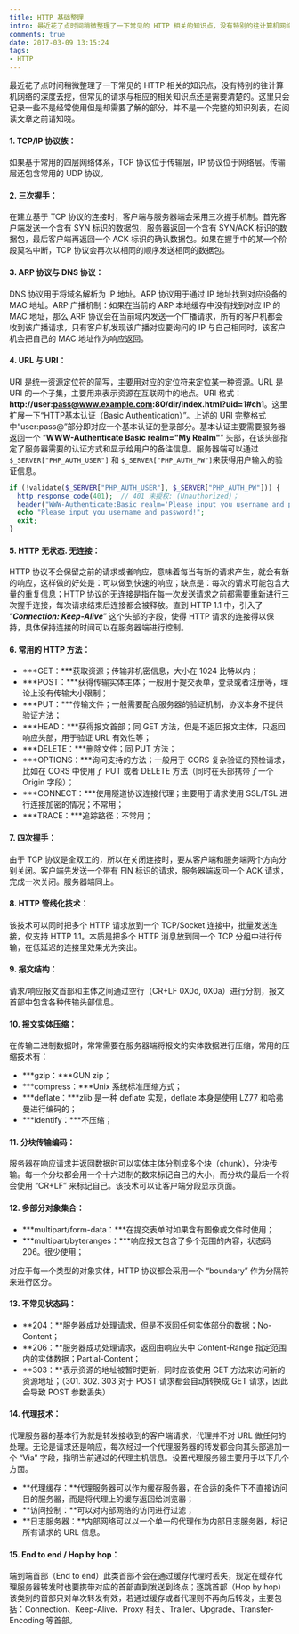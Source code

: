 ```yaml
---
title: HTTP 基础整理
intro: 最近花了点时间稍微整理了一下常见的 HTTP 相关的知识点，没有特别的往计算机网络的深度去挖，但常见的请求与相应的相关知识点还是需要清楚的。这里只会记录一些不是经常使用但是却需要了解的部分，并不是一个完整的知识列表，在阅读文章之前请知晓。
comments: true
date: 2017-03-09 13:15:24
tags:
- HTTP
---
```



最近花了点时间稍微整理了一下常见的 HTTP 相关的知识点，没有特别的往计算机网络的深度去挖，但常见的请求与相应的相关知识点还是需要清楚的。这里只会记录一些不是经常使用但是却需要了解的部分，并不是一个完整的知识列表，在阅读文章之前请知晓。

#### 1. TCP/IP 协议族：

如果基于常用的四层网络体系，TCP 协议位于传输层，IP 协议位于网络层。传输层还包含常用的 UDP 协议。

#### 2. 三次握手：

在建立基于 TCP 协议的连接时，客户端与服务器端会采用三次握手机制。首先客户端发送一个含有 SYN 标识的数据包，服务器返回一个含有 SYN/ACK 标识的数据包，最后客户端再返回一个 ACK 标识的确认数据包。如果在握手中的某一个阶段莫名中断，TCP 协议会再次以相同的顺序发送相同的数据包。

#### 3. ARP 协议与 DNS 协议：

DNS 协议用于将域名解析为 IP 地址。ARP 协议用于通过 IP 地址找到对应设备的 MAC 地址。ARP 广播机制：如果在当前的 ARP 本地缓存中没有找到对应 IP 的 MAC 地址，那么 ARP 协议会在当前域内发送一个广播请求，所有的客户机都会收到该广播请求，只有客户机发现该广播对应要询问的 IP 与自己相同时，该客户机会把自己的 MAC 地址作为响应返回。

#### 4. URL 与 URI：

URI 是统一资源定位符的简写，主要用对应的定位符来定位某一种资源。URL 是 URI 的一个子集，主要用来表示资源在互联网中的地点。URI 格式：**http://user:pass@www.example.com:80/dir/index.html?uid=1#ch1**。这里扩展一下“HTTP基本认证（Basic Authentication）”。上述的 URI 完整格式中“user:pass@”部分即对应一个基本认证的登录部分。基本认证主要需要服务器返回一个 “**WWW-Authenticate Basic realm="My Realm"**” 头部，在该头部指定了服务器需要的认证方式和显示给用户的备注信息。服务器端可以通过 `$_SERVER["PHP_AUTH_USER"]` 和 `$_SERVER["PHP_AUTH_PW"]`来获得用户输入的验证信息。


```php
if (!validate($_SERVER["PHP_AUTH_USER"], $_SERVER["PHP_AUTH_PW"])) {
  http_response_code(401);  // 401 未授权: (Unauthorized)；
  header("WWW-Authenticate:Basic realm='Please input you username and password!'");
  echo "Please input you username and password!";
  exit;
}
```

#### 5. HTTP 无状态. 无连接：

HTTP 协议不会保留之前的请求或者响应，意味着每当有新的请求产生，就会有新的响应，这样做的好处是：可以做到快速的响应；缺点是：每次的请求可能包含大量的重复信息；HTTP 协议的无连接是指在每一次发送请求之前都需要重新进行三次握手连接，每次请求结束后连接都会被释放。直到 HTTP 1.1 中，引入了 “***Connection: Keep-Alive***” 这个头部的字段，使得 HTTP 请求的连接得以保持，具体保持连接的时间可以在服务器端进行控制。

#### 6. 常用的 HTTP 方法：

* ***GET：***获取资源；传输非机密信息，大小在 1024 比特以内；
* ***POST：***获得传输实体主体；一般用于提交表单，登录或者注册等，理论上没有传输大小限制；
* ***PUT：***传输文件；一般需要配合服务器的验证机制，协议本身不提供验证方法；
* ***HEAD：***获得报文首部；同 GET 方法，但是不返回报文主体，只返回响应头部，用于验证 URL 有效性等；
* ***DELETE：***删除文件；同 PUT 方法；
* ***OPTIONS：***询问支持的方法；一般用于 CORS 复杂验证的预检请求，比如在 CORS 中使用了 PUT 或者 DELETE 方法（同时在头部携带了一个 Origin 字段）；
* ***CONNECT：***使用隧道协议连接代理；主要用于请求使用 SSL/TSL 进行连接加密的情况；不常用；
* ***TRACE：***追踪路径；不常用；

#### 7. 四次握手：

由于 TCP 协议是全双工的，所以在关闭连接时，要从客户端和服务端两个方向分别关闭。客户端先发送一个带有 FIN 标识的请求，服务器端返回一个 ACK 请求，完成一次关闭。服务器端同上。

#### 8. HTTP 管线化技术：

该技术可以同时把多个 HTTP 请求放到一个 TCP/Socket 连接中，批量发送连接，仅支持 HTTP 1.1。本质是把多个 HTTP 消息放到同一个 TCP 分组中进行传输，在低延迟的连接里效果尤为突出。

#### 9. 报文结构：

请求/响应报文首部和主体之间通过空行（CR+LF 0X0d, 0X0a）进行分割，报文首部中包含各种传输头部信息。

#### 10. 报文实体压缩：

在传输二进制数据时，常常需要在服务器端将报文的实体数据进行压缩，常用的压缩技术有：

* ***gzip：***GUN zip；
* ***compress：***Unix 系统标准压缩方式；
* ***deflate：***zlib 是一种 deflate 实现，deflate 本身是使用 LZ77 和哈弗曼进行编码的；
* ***identify：***不压缩；

#### 11. 分块传输编码：

服务器在响应请求并返回数据时可以实体主体分割成多个块（chunk），分块传输。每一个分块都会用一个十六进制的数来标记自己的大小，而分块的最后一个将会使用 “CR+LF” 来标记自己。该技术可以让客户端分段显示页面。

#### 12. 多部分对象集合：

* ***multipart/form-data：***在提交表单时如果含有图像或文件时使用；
* ***multipart/byteranges：***响应报文包含了多个范围的内容，状态码206。很少使用；

对应于每一个类型的对象实体，HTTP 协议都会采用一个 “boundary” 作为分隔符来进行区分。

#### 13. 不常见状态码：

* **204：**服务器成功处理请求，但是不返回任何实体部分的数据；No-Content；
* **206：**服务器成功处理请求，返回由响应头中 Content-Range 指定范围内的实体数据；Partial-Content；
* **303：**表示资源的地址被暂时更新，同时应该使用 GET 方法来访问新的资源地址；（301. 302. 303 对于 POST 请求都会自动转换成 GET 请求，因此会导致 POST 参数丢失）

#### 14. 代理技术：

代理服务器的基本行为就是转发接收到的客户端请求，代理并不对 URL 做任何的处理。无论是请求还是响应，每次经过一个代理服务器的转发都会向其头部追加一个 “Via” 字段，指明当前通过的代理主机信息。设置代理服务器主要用于以下几个方面。

* **代理缓存：**代理服务器可以作为缓存服务器，在合适的条件下不直接访问目的服务器，而是将代理上的缓存返回给浏览器；
* **访问控制：**可以对内部网络的访问进行过滤；
* **日志服务器：**内部网络可以以一个单一的代理作为内部日志服务器，标记所有请求的 URL 信息。

#### 15. End to end / Hop by hop：

端到端首部（End to end）此类首部不会在通过缓存代理时丢失，规定在缓存代理服务器转发时也要携带对应的首部直到发送到终点；逐跳首部（Hop by hop）该类别的首部只对单次转发有效，若通过缓存或者代理则不再向后转发，主要包括：Connection、Keep-Alive、Proxy 相关、Trailer、Upgrade、Transfer-Encoding 等首部。


